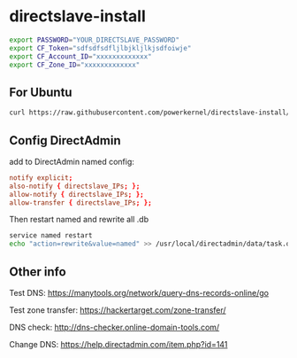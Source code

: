 # directslave-install
```bash
export PASSWORD="YOUR_DIRECTSLAVE_PASSWORD"
export CF_Token="sdfsdfsdfljlbjkljlkjsdfoiwje"
export CF_Account_ID="xxxxxxxxxxxxx"
export CF_Zone_ID="xxxxxxxxxxxxx"
```

## For Ubuntu

```bash
curl https://raw.githubusercontent.com/powerkernel/directslave-install/main/install-ubuntu.sh | sh
```

## Config DirectAdmin

add to DirectAdmin named config:

```conf
notify explicit;
also-notify { directslave_IPs; };
allow-notify { directslave_IPs; };
allow-transfer { directslave_IPs; };
```

Then restart named and rewrite all .db

```bash
service named restart
echo "action=rewrite&value=named" >> /usr/local/directadmin/data/task.queue
```

## Other info

Test DNS: https://manytools.org/network/query-dns-records-online/go

Test zone transfer: https://hackertarget.com/zone-transfer/

DNS check: http://dns-checker.online-domain-tools.com/

Change DNS: https://help.directadmin.com/item.php?id=141
